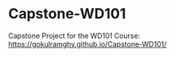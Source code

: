 # Capstone-WD101
Capstone Project for the WD101 Course: https://gokulramghv.github.io/Capstone-WD101/
